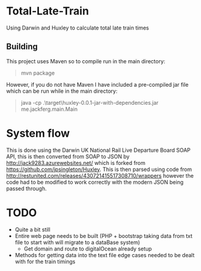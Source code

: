 # Total-Late-Train
Using Darwin and Huxley to calculate total late train times

## Building
This project uses Maven so to compile run in the main directory:

> mvn package

However, if you do not have Maven I have included a pre-compiled jar file which can be run while in the main directory:

> java -cp .\target\huxley-0.0.1-jar-with-dependencies.jar me.jackferg.main.Main

# System flow
This is done using the Darwin UK National Rail Live Departure Board SOAP API, this is then converted from SOAP to JSON 
by http://jack9283.azurewebsites.net/ which is forked from https://github.com/jpsingleton/Huxley. This is then parsed using code from 
http://restunited.com/releases/430721415517308710/wrappers however the code had to be modified to work correctly with the modern JSON
being passed through.

# TODO
  - Quite a bit still
  - Entire web page needs to be built (PHP + bootstrap taking data from txt file to start with will migrate to a dataBase system)
    - Get domain and route to digitalOcean already setup
  - Methods for getting data into the text file edge cases needed to be dealt with for the train timings
